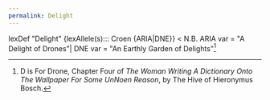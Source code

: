 ```yaml
---
permalink: Delight
---
```

lexDef "Delight" {lexAllele(s)::: Croen {ARIA|DNE}} < N.B. ARIA var = "A Delight of Drones"| DNE var = "An Earthly Garden of Delights"[^DelightCroen]

[^DelightCroen]: D is For Drone, Chapter Four of *The Woman Writing A Dictionary Onto The Wallpaper For Some UnNoen Reason*, by The Hive of Hieronymus Bosch.